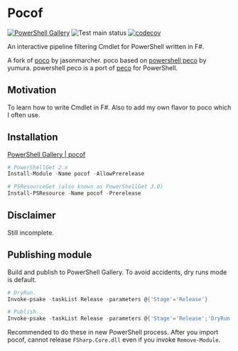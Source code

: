 # Pocof

[![PowerShell Gallery](https://img.shields.io/powershellgallery/dt/pocof)](https://www.powershellgallery.com/packages/pocof)
![Test main status](https://github.com/krymtkts/pocof/actions/workflows/main.yml/badge.svg)
[![codecov](https://codecov.io/gh/krymtkts/pocof/graph/badge.svg?token=7HA9NC8PHT)](https://codecov.io/gh/krymtkts/pocof)

An interactive pipeline filtering Cmdlet for PowerShell written in F#.

A fork of [poco](https://github.com/jasonmarcher/poco) by jasonmarcher.
poco based on [powershell peco](https://gist.github.com/yumura/8df37c22ae1b7942dec7) by yumura.
powershell peco is a port of [peco](https://github.com/peco/peco) for PowerShell.

## Motivation

To learn how to write Cmdlet in F#.
Also to add my own flavor to poco which I often use.

## Installation

[PowerShell Gallery | pocof](https://www.powershellgallery.com/packages/pocof/)

```powershell
# PowerShellGet 2.x
Install-Module -Name pocof -AllowPrerelease

# PSResourceGet (also known as PowerShellGet 3.0)
Install-PSResource -Name pocof -Prerelease
```

## Disclaimer

Still incomplete.

## Publishing module

Build and publish to PowerShell Gallery.
To avoid accidents, dry runs mode is default.

```powershell
# DryRun.
Invoke-psake -taskList Release -parameters @{'Stage'='Release'}

# Publish.
Invoke-psake -taskList Release -parameters @{'Stage'='Release';'DryRun'=$false}
```

Recommended to do these in new PowerShell process.
After you import pocof, cannot release `FSharp.Core.dll` even if you invoke `Remove-Module`.
